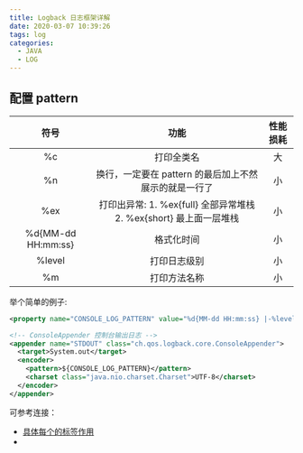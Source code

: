 ```yaml
---
title: Logback 日志框架详解
date: 2020-03-07 10:39:26
tags: log
categories:
  - JAVA
  - LOG
---
```


## 配置 pattern

|        符号        |                             功能                             | 性能损耗 |
| :----------------: | :----------------------------------------------------------: | :------: |
|         %c         |                          打印全类名                          |    大    |
|         %n         |    换行，一定要在 pattern 的最后加上不然展示的就是一行了     |    小    |
|        %ex         | 打印出异常: 1. %ex{full} 全部异常堆栈  2. %ex{short} 最上面一层堆栈 |    小    |
| %d{MM-dd HH:mm:ss} |                          格式化时间                          |    小    |
|       %level       |                         打印日志级别                         |    小    |
|         %m         |                         打印方法名称                         |    小    |



举个简单的例子:

```xml
<property name="CONSOLE_LOG_PATTERN" value="%d{MM-dd HH:mm:ss} |-%level  %c#%m - %msg %ex{full}%n"/>

<!-- ConsoleAppender 控制台输出日志 -->
<appender name="STDOUT" class="ch.qos.logback.core.ConsoleAppender">
  <target>System.out</target>
  <encoder>
    <pattern>${CONSOLE_LOG_PATTERN}</pattern>
    <charset class="java.nio.charset.Charset">UTF-8</charset>
  </encoder>
</appender>
```





可参考连接：

- [具体每个的标签作用](https://juejin.im/post/5b51f85c5188251af91a7525)
- 